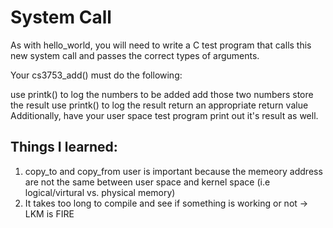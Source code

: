 # System Call 
As with hello_world, you will need to write a C test program that calls this new system call and passes the correct types of arguments. 

Your cs3753_add() must do the following:

use printk() to log the numbers to be added
add those two numbers
store the result
use printk() to log the result
return an appropriate return value
Additionally, have your user space test program print out it's result as well.

## Things I learned: 
1. copy_to and copy_from user is important because the memeory address are not the same between user space and kernel space (i.e logical/virtural vs. physical memory)
2. It takes too long to compile and see if something is working or not -> LKM is FIRE 
